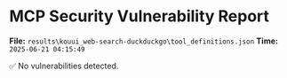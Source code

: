 # MCP Security Vulnerability Report
**File:** `results\kouui_web-search-duckduckgo\tool_definitions.json`
**Time:** `2025-06-21 04:15:49`

✅ No vulnerabilities detected.